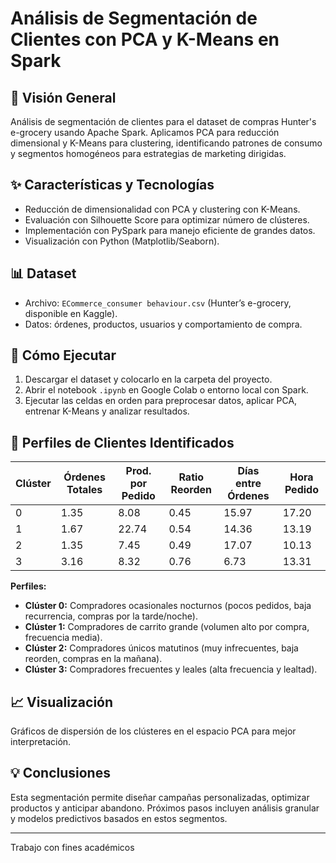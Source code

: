 # Análisis de Segmentación de Clientes con PCA y K-Means en Spark

## 🚀 Visión General
Análisis de segmentación de clientes para el dataset de compras Hunter's e-grocery usando Apache Spark. Aplicamos PCA para reducción dimensional y K-Means para clustering, identificando patrones de consumo y segmentos homogéneos para estrategias de marketing dirigidas.

## ✨ Características y Tecnologías
- Reducción de dimensionalidad con PCA y clustering con K-Means.
- Evaluación con Silhouette Score para optimizar número de clústeres.
- Implementación con PySpark para manejo eficiente de grandes datos.
- Visualización con Python (Matplotlib/Seaborn).
  
## 📊 Dataset
- Archivo: `ECommerce_consumer behaviour.csv` (Hunter’s e-grocery, disponible en Kaggle).
- Datos: órdenes, productos, usuarios y comportamiento de compra.

## 🚀 Cómo Ejecutar
1. Descargar el dataset y colocarlo en la carpeta del proyecto.
2. Abrir el notebook `.ipynb` en Google Colab o entorno local con Spark.
3. Ejecutar las celdas en orden para preprocesar datos, aplicar PCA, entrenar K-Means y analizar resultados.

## 🎯 Perfiles de Clientes Identificados

| Clúster | Órdenes Totales | Prod. por Pedido | Ratio Reorden | Días entre Órdenes | Hora Pedido |
|---------|-----------------|------------------|---------------|--------------------|-------------|
| 0       | 1.35            | 8.08             | 0.45          | 15.97              | 17.20       |
| 1       | 1.67            | 22.74            | 0.54          | 14.36              | 13.19       |
| 2       | 1.35            | 7.45             | 0.49          | 17.07              | 10.13       |
| 3       | 3.16            | 8.32             | 0.76          | 6.73               | 13.31       |

**Perfiles:**

- **Clúster 0:** Compradores ocasionales nocturnos (pocos pedidos, baja recurrencia, compras por la tarde/noche).  
- **Clúster 1:** Compradores de carrito grande (volumen alto por compra, frecuencia media).  
- **Clúster 2:** Compradores únicos matutinos (muy infrecuentes, baja reorden, compras en la mañana).  
- **Clúster 3:** Compradores frecuentes y leales (alta frecuencia y lealtad).

## 📈 Visualización
Gráficos de dispersión de los clústeres en el espacio PCA para mejor interpretación.

## 💡 Conclusiones
Esta segmentación permite diseñar campañas personalizadas, optimizar productos y anticipar abandono. Próximos pasos incluyen análisis granular y modelos predictivos basados en estos segmentos.

---

Trabajo con fines académicos
